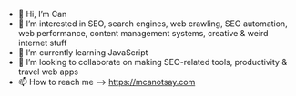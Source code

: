 - 👋 Hi, I’m Can
- 👀 I’m interested in SEO, search engines, web crawling, SEO automation, web performance, content management systems, creative & weird internet stuff
- 🌱 I’m currently learning JavaScript
- 💞️ I’m looking to collaborate on making SEO-related tools, productivity & travel web apps
- 📫 How to reach me --> https://mcanotsay.com
